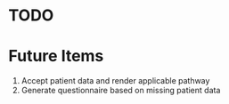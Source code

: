 # TODO

# Future Items

1. Accept patient data and render applicable pathway
2. Generate questionnaire based on missing patient data
